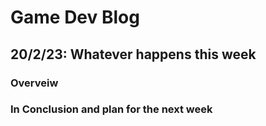 # Game Dev Blog

## 20/2/23: Whatever happens this week

### Overveiw

### 

### In Conclusion and plan for the next week


